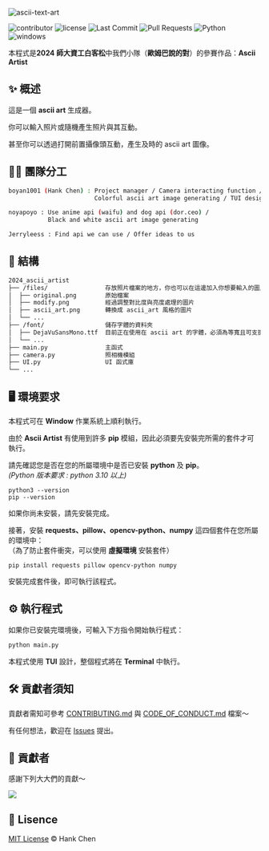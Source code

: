 ![ascii-text-art](https://github.com/user-attachments/assets/2f304d18-22df-4995-bd1f-18445d09078b)       
  
![contributor](https://img.shields.io/github/contributors/boyan1001/2024_ascii_artist?style=for-the-badge)
![license](https://img.shields.io/github/license/boyan1001/2024_ascii_artist?style=for-the-badge)
![Last Commit](https://img.shields.io/github/last-commit/boyan1001/2024_ascii_artist?style=for-the-badge)
![Pull Requests](https://img.shields.io/github/issues-pr/boyan1001/2024_ascii_artist?style=for-the-badge)
![Python](https://img.shields.io/badge/Python-14354C.svg?logo=python&logoColor=white&style=for-the-badge)
![windows](https://img.shields.io/badge/windows-0078D6?logo=windows&logoColor=white&style=for-the-badge)


本程式是**2024 師大資工白客松**中我們小隊（**歐姆巴說的對**）的參賽作品：**Ascii Artist**  

## ✨ 概述  

這是一個 **ascii art** 生成器。  
  
你可以輸入照片或隨機產生照片與其互動。  
  
甚至你可以透過打開前置攝像頭互動，產生及時的 ascii art 圖像。 

## 🧑‍💻 團隊分工  
```sh
boyan1001 (Hank Chen) : Project manager / Camera interacting function /
                        Colorful ascii art image generating / TUI design

noyapoyo : Use anime api (waifu) and dog api (dor.ceo) /
           Black and white ascii art image generating

Jerryleess : Find api we can use / Offer ideas to us   
```

## 🧱 結構

```sh
2024_ascii_artist
├── /files/                存放照片檔案的地方，你也可以在這邊加入你想要輸入的圖片  
│  ├── original.png        原始檔案
│  ├── modify.png          經過調整對比度與亮度處理的圖片
│  ├── ascii_art.png       轉換成 ascii_art 風格的圖片
│  └── ...
├── /font/                 儲存字體的資料夾  
│  ├── DejaVuSansMono.ttf  目前正在使用在 ascii art 的字體，必須為等寬且可支援 window 環境的字體  
│  └── ...
├── main.py                主函式
├── camera.py              照相機模組  
├── UI.py                  UI 函式庫  
└── ...
```
## 🖥️ 環境要求    

本程式可在 **Window** 作業系統上順利執行。  

由於 **Ascii Artist** 有使用到許多 **pip** 模組，因此必須要先安裝完所需的套件才可執行。

請先確認您是否在您的所屬環境中是否已安裝 **python** 及 **pip**。  
*(Python 版本要求 : python 3.10 以上)*  
```bach
python3 --version
pip --version
```
如果你尚未安裝，請先安裝完成。  
  
接著，安裝 **requests、pillow、opencv-python、numpy** 這四個套件在您所屬的環境中：  
（為了防止套件衝突，可以使用 **虛擬環境** 安裝套件）  
```bach
pip install requests pillow opencv-python numpy
```
安裝完成套件後，即可執行該程式。  

## ⚙️ 執行程式
如果你已安裝完環境後，可輸入下方指令開始執行程式：  
```bash
python main.py
```
本程式使用 **TUI** 設計，整個程式將在 **Terminal** 中執行。  

## 🛠️ 貢獻者須知  

貢獻者需知可參考 [CONTRIBUTING.md](CONTRIBUTING.md) 與 [CODE_OF_CONDUCT.md](CODE_OF_CONDUCT.md) 檔案～  
  
有任何想法，歡迎在 [Issues](https://github.com/boyan1001/boyan_csie_notebook/issues) 提出。  

## 💪 貢獻者
感謝下列大大們的貢獻～  
  
<a href="https://github.com/boyan1001/2024_ascii_artist/graphs/contributors">
  <img src="https://contrib.rocks/image?repo=boyan1001/2024_ascii_artist" />
</a>


## 🪪 Lisence  
[MIT License](LICENSE) © Hank Chen  
